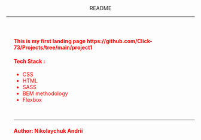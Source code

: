 <header>
    README </br> <hr>
</header>

<main style="margin-left: 20px; color: red;" >
<h4>This is my first landing page https://github.com/Click-73/Projects/tree/main/project1</h4>

<h4>Tech Stack :</h4> 
<ul>
    <li>CSS</li>
    <li>HTML </li>
    <li> SASS </li>
    <li> BEM methodology</li>
    <li> Flexbox </li>
 </ul>
 
 </br>
 <hr>
    
 <h4> Author: Nikolaychuk Andrii </h4>
 </main>
